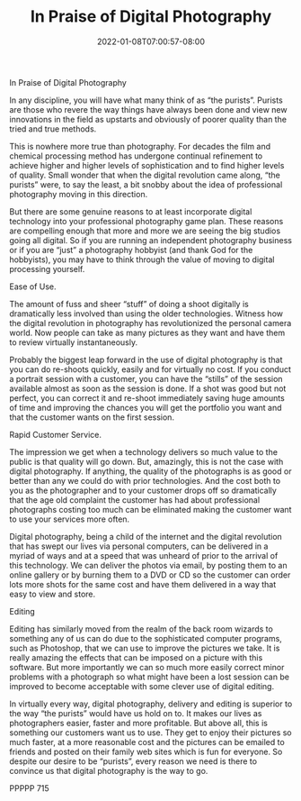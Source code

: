 ﻿---
title: "In Praise of Digital Photography"
date: 2022-01-08T07:00:57-08:00
description: "TXT Tips for Web Success"
featured_image: "/images/TXT.jpg"
tags: ["TXT"]
---

In Praise of Digital Photography

In any discipline, you will have what many think of as “the purists”.  Purists are those who revere the way things have always been done and view new innovations in the field as upstarts and obviously of poorer quality than the tried and true methods.

This is nowhere more true than photography.  For decades the film and chemical processing method has undergone continual refinement to achieve higher and higher levels of sophistication and to find higher levels of quality.  Small wonder that when the digital revolution came along, “the purists” were, to say the least, a bit snobby about the idea of professional photography moving in this direction.

But there are some genuine reasons to at least incorporate digital technology into your professional photography game plan.  These reasons are compelling enough that more and more we are seeing the big studios going all digital.  So if you are running an independent photography business or if you are “just” a photography hobbyist (and thank God for the hobbyists), you may have to think through the value of moving to digital processing yourself.

Ease of Use.

The amount of fuss and sheer “stuff” of doing a shoot digitally is dramatically less involved than using the older technologies.  Witness how the digital revolution in photography has revolutionized the personal camera world.  Now people can take as many pictures as they want and have them to review virtually instantaneously.

Probably the biggest leap forward in the use of digital photography is that you can do re-shoots quickly, easily and for virtually no cost.  If you conduct a portrait session with a customer, you can have the “stills” of the session available almost as soon as the session is done.  If a shot was good but not perfect, you can correct it and re-shoot immediately saving huge amounts of time and improving the chances you will get the portfolio you want and that the customer wants on the first session.

Rapid Customer Service.

The impression we get when a technology delivers so much value to the public is that quality will go down.  But, amazingly, this is not the case with digital photography.  If anything, the quality of the photographs is as good or better than any we could do with prior technologies.  And the cost both to you as the photographer and to your customer drops off so dramatically that the age old complaint the customer has had about professional photographs costing too much can be eliminated making the customer want to use your services more often.

Digital photography, being a child of the internet and the digital revolution that has swept our lives via personal computers, can be delivered in a myriad of ways and at a speed that was unheard of prior to the arrival of this technology.  We can deliver the photos via email, by posting them to an online gallery or by burning them to a DVD or CD so the customer can order lots more shots for the same cost and have them delivered in a way that easy to view and store.

Editing

Editing has similarly moved from the realm of the back room wizards to something any of us can do due to the sophisticated computer programs, such as Photoshop, that we can use to improve the pictures we take.  It is really amazing the effects that can be imposed on a picture with this software.  But more importantly we can so much more easily correct minor problems with a photograph so what might have been a lost session can be improved to become acceptable with some clever use of digital editing.

In virtually every way, digital photography, delivery and editing is superior to the way “the purists” would have us hold on to.  It makes our lives as photographers easier, faster and more profitable.  But above all, this is something our customers want us to use.  They get to enjoy their pictures so much faster, at a more reasonable cost and the pictures can be emailed to friends and posted on their family web sites which is fun for everyone.  So despite our desire to be “purists”, every reason we need is there to convince us that digital photography is the way to go.

PPPPP 715


